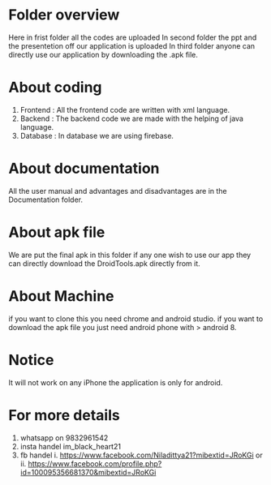 # Folder overview
Here in frist folder all the codes are uploaded
In second folder the ppt and the presentetion off our application is uploaded
In third folder anyone can directly use our application by downloading the .apk file.

# About coding
1. Frontend : All the frontend code are written with xml language.
2. Backend : The backend code we are made with the helping of java language.
3. Database : In database we are using firebase.

# About documentation
All the user manual and advantages and disadvantages are in the Documentation folder.

# About apk file
We are put the final apk in this folder if any one wish to use our app they can directly download the DroidTools.apk directly from it.

# About Machine
if you want to clone this you need chrome and android studio.
if you want to download the apk file you just need android phone with > android 8.

# Notice
It will not work on any iPhone the application is only for android.

# For more details
1. whatsapp on 9832961542
2. insta handel im_black_heart21
3. fb handel 
   i. https://www.facebook.com/Niladittya21?mibextid=JRoKGi
                           or
   ii. https://www.facebook.com/profile.php?id=100095356681370&mibextid=JRoKGi
